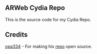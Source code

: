 ## ARWeb Cydia Repo

This is the source code for my Cydia Repo.

## Credits
[opa334](https://twitter.com/opa334dev) - For making his [repo](https://github.com/opa334/opa334.github.io) open source.

